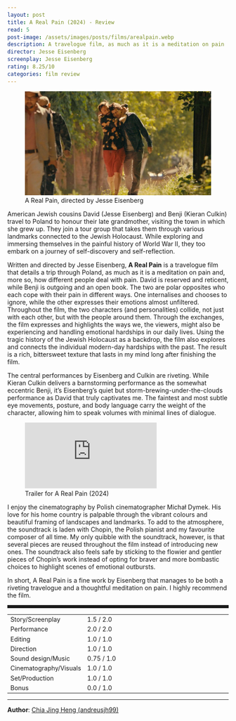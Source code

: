 ```yaml
---
layout: post
title: A Real Pain (2024) - Review
read: 5
post-image: /assets/images/posts/films/arealpain.webp
description: A travelogue film, as much as it is a meditation on pain 
director: Jesse Eisenberg
screenplay: Jesse Eisenberg
rating: 8.25/10
categories: film review
---
```


<figure class="film">
  <img src="/assets/images/posts/films/arealpain.webp" alt="A Real Pain movie still">
  <figcaption><i class="fa-solid fa-film"></i> A Real Pain, directed by Jesse Eisenberg</figcaption>
</figure>

American Jewish cousins David (Jesse Eisenberg) and Benji (Kieran Culkin) travel to Poland to honour their late grandmother, visiting the town in which she grew up. They join a tour group that takes them through various landmarks connected to the Jewish Holocaust. While exploring and immersing themselves in the painful history of World War II, they too embark on a journey of self-discovery and self-reflection.

Written and directed by Jesse Eisenberg, **A Real Pain** is a travelogue film that details a trip through Poland, as much as it is a meditation on pain and, more so, how different people deal with pain. David is reserved and reticent, while Benji is outgoing and an open book. The two are polar opposites who each cope with their pain in different ways. One internalises and chooses to ignore, while the other expresses their emotions almost unfiltered. Throughout the film, the two characters (and personalities) collide, not just with each other, but with the people around them. Through the exchanges, the film expresses and highlights the ways we, the viewers, might also be experiencing and handling emotional hardships in our daily lives. Using the tragic history of the Jewish Holocaust as a backdrop, the film also explores and connects the individual modern-day hardships with the past. The result is a rich, bittersweet texture that lasts in my mind long after finishing the film.

The central performances by Eisenberg and Culkin are riveting. While Kieran Culkin delivers a barnstorming performance as the somewhat eccentric Benji, it’s Eisenberg’s quiet but storm-brewing-under-the-clouds performance as David that truly captivates me. The faintest and most subtle eye movements, posture, and body language carry the weight of the character, allowing him to speak volumes with minimal lines of dialogue.

<div class="film-trailer">
<figure>
  <iframe src="https://www.youtube.com/embed/b2et8Vpu7Ls" title="YouTube video player" frameborder="0" allow="accelerometer; autoplay; clipboard-write; encrypted-media; gyroscope; picture-in-picture; web-share" allowfullscreen></iframe>
  <figcaption><i class="fa-brands fa-youtube"></i> Trailer for A Real Pain (2024)</figcaption>
</figure>
</div>

I enjoy the cinematography by Polish cinematographer Michał Dymek. His love for his home country is palpable through the vibrant colours and beautiful framing of landscapes and landmarks. To add to the atmosphere, the soundtrack is laden with Chopin, the Polish pianist and my favourite composer of all time. My only quibble with the soundtrack, however, is that several pieces are reused throughout the film instead of introducing new ones. The soundtrack also feels safe by sticking to the flowier and gentler pieces of Chopin’s work instead of opting for braver and more bombastic choices to highlight scenes of emotional outbursts.

In short, A Real Pain is a fine work by Eisenberg that manages to be both a riveting travelogue and a thoughtful meditation on pain. I highly recommend the film.

<hr style="border-style: dashed">

<table class="table table-sm table-striped table-hover">
  <colgroup>
    <col style="width: 30%;">
    <col style="width: 70%;">
  </colgroup>

  <tbody>
    <tr>
      <td>Story/Screenplay</td>
      <td>1.5 / 2.0</td>
    </tr>
    <tr>
      <td>Performance</td>
      <td>2.0 / 2.0</td>
    </tr>
    <tr>
      <td>Editing</td>
      <td>1.0 / 1.0</td>
    </tr>
    <tr>
      <td>Direction</td>
      <td>1.0 / 1.0</td>
    </tr>
    <tr>
      <td>Sound design/Music</td>
      <td>0.75 / 1.0</td>
    </tr>
    <tr>
      <td>Cinematography/Visuals</td>
      <td>1.0 / 1.0</td>
    </tr>
    <tr>
      <td>Set/Production</td>
      <td>1.0 / 1.0</td>
    </tr>
    <tr>
      <td>Bonus</td>
      <td>0.0 / 1.0</td>
    </tr>
  </tbody>
</table>

---

**Author**: <a href="https://github.com/andreusjh99" target="_blank">Chia Jing Heng (andreusjh99)</a>